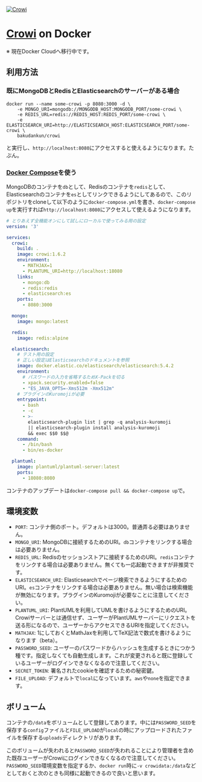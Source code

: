 [![Crowi](https://camo.githubusercontent.com/25aba13a62a44530175dc8eebb1567d829a3cbb0/687474703a2f2f7265732e636c6f7564696e6172792e636f6d2f6872736379777634702f696d6167652f75706c6f61642f635f6c696d69742c665f6175746f2c685f3930302c715f38302c775f313230302f76312f3139393637332f68747470735f7777775f66696c657069636b65725f696f5f6170695f66696c655f567059455033325a5179435a383575365843586f5f7a736b7072612e706e67)](http://site.crowi.wiki)

# [Crowi](http://site.crowi.wiki) on Docker

※ 現在Docker Cloudへ移行中です。

## 利用方法

### 既にMongoDBとRedisとElasticsearchのサーバーがある場合

```
docker run --name some-crowi -p 8080:3000 -d \
	-e MONGO_URI=mongodb://MONGODB_HOST:MONGODB_PORT/some-crowi \
	-e REDIS_URL=redis://REDIS_HOST:REDIS_PORT/some-crowi \
	-e ELASTICSEARCH_URI=http://ELASTICSEARCH_HOST:ELASTICSEARCH_PORT/some-crowi \
	bakudankun/crowi
```

と実行し、`http://localhost:8080`にアクセスすると使えるようになります。たぶん。


### [Docker Compose](https://docs.docker.com/compose/)を使う

MongoDBのコンテナを`db`として、Redisのコンテナを`redis`として、Elasticsearchのコンテナを`es`としてリンクできるようにしてあるので、このリポジトリをcloneして以下のように`docker-compose.yml`を書き、`docker-compose up`を実行すれば`http://localhost:8080`にアクセスして使えるようになります。

```yaml
# とりあえず全機能オンにして試しにローカルで使ってみる用の設定
version: '3'

services:
  crowi:
    build: .
    image: crowi:1.6.2
    environment:
      - MATHJAX=1
      - PLANTUML_URI=http://localhost:18080
    links:
      - mongo:db
      - redis:redis
      - elasticsearch:es
    ports:
      - 8080:3000

  mongo:
    image: mongo:latest

  redis:
    image: redis:alpine

  elasticsearch:
    # テスト用の設定
    # 正しい設定はElasticsearchのドキュメントを参照
    image: docker.elastic.co/elasticsearch/elasticsearch:5.4.2
    environment:
      # パスワードの入力を省略するためX-Packを切る
      - xpack.security.enabled=false
      - "ES_JAVA_OPTS=-Xms512m -Xmx512m"
    # プラグインのKuromojiが必要
    entrypoint:
      - bash
      - -c
      - >-
        elasticsearch-plugin list | grep -q analysis-kuromoji
        || elasticsearch-plugin install analysis-kuromoji
        && exec $$0 $$@
    command:
      - /bin/bash
      - bin/es-docker

  plantuml:
    image: plantuml/plantuml-server:latest
    ports:
      - 18080:8080
```

コンテナのアップデートは`docker-compose pull && docker-compose up`で。


## 環境変数

- `PORT`: コンテナ側のポート。デフォルトは3000。普通弄る必要はありません。
- `MONGO_URI`: MongoDBに接続するためのURI。`db`コンテナをリンクする場合は必要ありません。
- `REDIS_URL`: Redisのセッションストアに接続するためのURI。`redis`コンテナをリンクする場合は必要ありません。無くても一応起動できますが非推奨です。
- `ELASTICSEARCH_URI`: Elasticsearchでページ検索できるようにするためのURI。`es`コンテナをリンクする場合は必要ありません。無い場合は検索機能が無効になります。プラグインのKuromojiが必要なことに注意してください。
- `PLANTUML_URI`: PlantUMLを利用してUMLを書けるようにするためのURI。Crowiサーバーとは通信せず、ユーザーがPlantUMLサーバーにリクエストを送る形になるので、ユーザーからアクセスできるURIを指定してください。
- `MATHJAX`: 1にしておくとMathJaxを利用してTeX記法で数式を書けるようになります（beta）。
- `PASSWORD_SEED`: ユーザーのパスワードからハッシュを生成するときにつかう種です。指定しなくても自動生成します。これが変更されると既に登録しているユーザーがログインできなくなるので注意してください。
- `SECRET_TOKEN`: 署名されたcookieを確認するための秘密鍵。
- `FILE_UPLOAD`: デフォルトで`local`になっています。`aws`や`none`を指定できます。


## ボリューム

コンテナの`/data`をボリュームとして登録してあります。中には`PASSWORD_SEED`を保存する`config`ファイルと`FILE_UPLOAD`が`local`の時にアップロードされたファイルを保存する`uploads`ディレクトリがあります。

このボリュームが失われると`PASSWORD_SEED`が失われることにより管理者を含めた既存ユーザーがCrowiにログインできなくなるので注意してください。
`PASSWORD_SEED`環境変数を指定するか、`docker run`時に`-v crowidata:/data`などとしておくと次のときも同様に起動できるので良いと思います。
